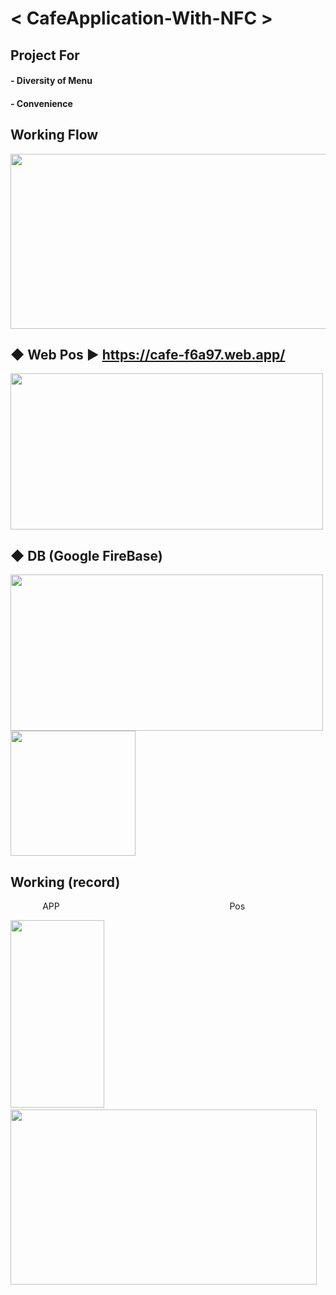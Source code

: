 # < CafeApplication-With-NFC >

## Project For
#### - Diversity of Menu
#### - Convenience

## Working Flow
<img src = "https://user-images.githubusercontent.com/56214404/134170908-75fc5357-e01e-45e1-8fd1-05b084a2ff9f.JPG" width="600" height="280" />

## ◆ Web Pos ▶ https://cafe-f6a97.web.app/
<img src = "https://user-images.githubusercontent.com/56214404/134172522-6d9bbd86-5e5b-4aaf-862e-c9c6ccf24cbd.JPG" width="500" height="250" />

## ◆ DB (Google FireBase)
<img src = "https://user-images.githubusercontent.com/56214404/134172909-cbecad6c-8a18-4104-935d-1972c88edf24.JPG" width="500" height="250" />
<img src = "https://user-images.githubusercontent.com/56214404/134173229-0387a9bd-b9eb-4a56-b536-0a9db6a70b71.png" width="200" height="200" />


## Working (record)
 &nbsp; &nbsp; &nbsp; &nbsp; &nbsp; &nbsp; &nbsp;APP  &nbsp; &nbsp; &nbsp; &nbsp; &nbsp; &nbsp; &nbsp; &nbsp; &nbsp; &nbsp; &nbsp; &nbsp; &nbsp; &nbsp; &nbsp; &nbsp; &nbsp; &nbsp; &nbsp; &nbsp; &nbsp; &nbsp; &nbsp; &nbsp;  &nbsp; &nbsp; &nbsp; &nbsp; &nbsp; &nbsp; &nbsp; &nbsp; &nbsp; &nbsp;   Pos

<img width="150" height="300" src="https://user-images.githubusercontent.com/56214404/134175859-8edee860-3e0c-4099-a3a8-dd73d4ed2ae1.gif" /> &nbsp; &nbsp; &nbsp; <img width="490" height="280" src="https://user-images.githubusercontent.com/56214404/134176617-fce3436f-6ca2-44d1-a2d7-20ed30ddf4ed.gif" />
